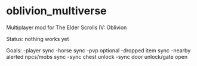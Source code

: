 # oblivion_multiverse
Multiplayer mod for The Elder Scrolls IV: Oblivion

Status: nothing works yet

Goals:
-player sync
-horse sync
-pvp optional
-dropped item sync
-nearby alerted npcs/mobs sync
-sync chest unlock
-sync door unlock/gate open
